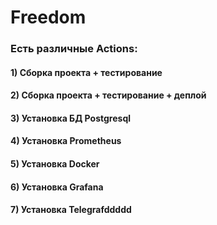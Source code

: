 # Freedom

### Есть различные Actions:
#### 1) Сборка проекта + тестирование
#### 2) Сборка проекта + тестирование + деплой
#### 3) Установка БД Postgresql
#### 4) Установка Prometheus
#### 5) Установка Docker
#### 6) Установка Grafana
#### 7) Установка Telegrafddddd